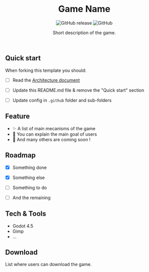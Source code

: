 <div align="center">
  <br/><br/>
  <!-- <img src="./path/to/icon.png" width="215" /> -->
  <br/><br/>
  
  # Game Name

![GitHub release](https://img.shields.io/github/v/release/{user-name}/{repository-name}?include_prereleases)
![GitHub](https://img.shields.io/github/license/{user-name}/{repository-name})

  Short description of the game.

  <br/>
  <!-- <img src="./path/to/game.gif" width="600" /> -->
</div>


## Quick start

When forking this template you should:
- [ ] Read the [Architecture document](ARCHITECTURE.md)
- [ ] Update this README.md file & remove the "Quick start" section
- [ ] Update config in `.github` folder and sub-folders


## Feature

- ✨ A list of main mecanisms of the game
- 🎁 You can explain the main goal of users
- 📝 And many others are coming soon !


## Roadmap

- [x] Something done
- [x] Something else
- [ ] Something to do
- [ ] And the remaining


## Tech & Tools

- Godot 4.5
- Gimp
- ...


## Download

List where users can download the game.
